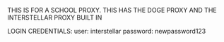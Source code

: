 THIS IS FOR A SCHOOL PROXY.
THIS HAS THE DOGE PROXY AND THE INTERSTELLAR PROXY BUILT IN

LOGIN CREDENTIALS:
user: interstellar
password: newpassword123
